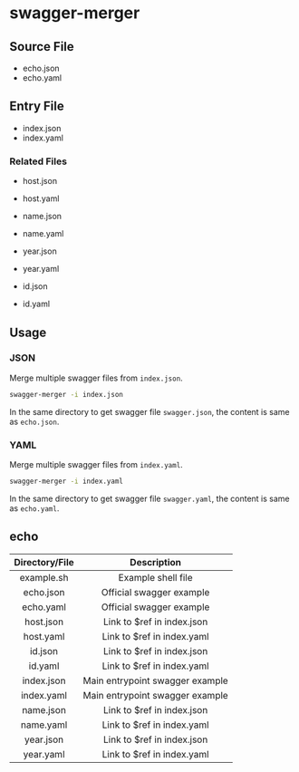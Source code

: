 # swagger-merger

## Source File

- echo.json
- echo.yaml

## Entry File

- index.json
- index.yaml

### Related Files

- host.json
- host.yaml

- name.json
- name.yaml

- year.json
- year.yaml

- id.json
- id.yaml

## Usage

### JSON

Merge multiple swagger files from `index.json`.

```bash
swagger-merger -i index.json
```
In the same directory to get swagger file `swagger.json`, 
the content is same as `echo.json`.

### YAML

Merge multiple swagger files from `index.yaml`.

```bash
swagger-merger -i index.yaml
```

In the same directory to get swagger file `swagger.yaml`, 
the content is same as `echo.yaml`.

## echo

| Directory/File | Description |
| :---: | :---: |
| example.sh | Example shell file |
| echo.json | Official swagger example |
| echo.yaml | Official swagger example |
| host.json | Link to $ref in index.json |
| host.yaml | Link to $ref in index.yaml |
| id.json | Link to $ref in index.json |
| id.yaml | Link to $ref in index.yaml |
| index.json | Main entrypoint swagger example |
| index.yaml | Main entrypoint swagger example |
| name.json | Link to $ref in index.json |
| name.yaml | Link to $ref in index.yaml |
| year.json | Link to $ref in index.json |
| year.yaml | Link to $ref in index.yaml |
